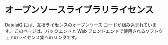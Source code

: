 # オープンソースライブラリライセンス

DatalaiQ には、互換ライセンスのオープンソース コードが組み込まれています。 このページは、バックエンドと Web フロントエンドで使用されるソフトウェアのライセンス集へのリンクです。

[//]: # ([Backend &#40;webserver & indexer&#41; licenses]&#40;3rdparty-backend-licenses.txt&#41;)
[//]: # ([Frontend &#40;web GUI&#41; licenses]&#40;3rdparty-frontend-licenses.txt&#41;)